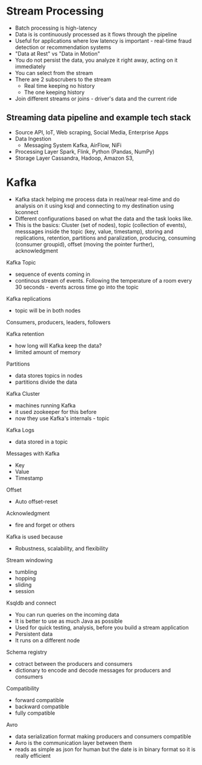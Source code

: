 # Stream Processing
- Batch processing is high-latency
- Data is is continuously processed as it flows through the pipeline
- Useful for applications where low latency is important - real-time fraud detection or recommendation systems
- "Data at Rest" vs "Data in Motion"
- You do not persist the data, you analyze it right away, acting on it immediately
- You can select from the stream
- There are 2 subscrubers to the stream
  - Real time keeping no history
  - The one keeping history
- Join different streams or joins - driver's data and the current ride

## Streaming data pipeline and example tech stack
- Source 
API, IoT, Web scraping, Social Media, Enterprise Apps
- Data Ingestion
  - Messaging System
Kafka, AirFlow, NiFi
- Processing Layer
Spark, Flink, Python (Pandas, NumPy)
- Storage Layer
Cassandra, Hadoop, Amazon S3, 

# Kafka
- Kafka stack helping me process data in real/near real-time and do analysis on it using ksql and connecting to my destination using kconnect
- Different configurations based on what the data and the task looks like. 
- This is the basics:
    Cluster (set of nodes), topic (collection of events), messsages inside the topic (key, value, timestamp), storing and replications, retention, partitions and paralization, producing, consuming (consumer groupid), offset (moving the pointer further), acknowledgment

Kafka Topic
- sequence of events coming in
- continous stream of events. Following the temperature of a room every 30 seconds - events across time go into the topic

Kafka replications
- topic will be in both nodes

Consumers, producers, leaders, followers

Kafka retention
- how long will Kafka keep the data?
- limited amount of memory

Partitions
- data stores topics in nodes
- partitions divide the data


Kafka Cluster 
- machines running Kafka
- it used zookeeper for this before
- now they use Kafka's internals - topic

Kafka Logs 
- data stored in a topic

Messages with Kafka
- Key
- Value
- Timestamp

Offset
- Auto offset-reset

Acknowledgment
- fire and forget or others


Kafka is used because
- Robustness, scalability, and flexibility

Stream windowing
- tumbling
- hopping
- sliding
- session

Ksqldb and connect
- You can run queries on the incoming data
- It is better to use as much Java as possible
- Used for quick testing, analysis, before you build a stream application
- Persistent data 
- It runs on a different node

Schema registry
- cotract between the producers and consumers
- dictionary to encode and decode messages for producers and consumers

Compatibility
- forward compatible
- backward compatible
- fully compatible

Avro
- data serialization format making producers and consumers compatible
- Avro is the communication layer between them
- reads as simple as json for human but the date is in binary format so it is really efficient